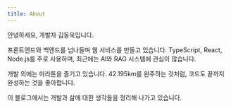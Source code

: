 ```yaml
---
title: About
---
```


<!--
This content will be displayed at the top of the index page.
You can leave this empty if you don't want to show any content.
-->

안녕하세요, 개발자 김동욱입니다.

프론트엔드와 백엔드를 넘나들며 웹 서비스를 만들고 있습니다. TypeScript, React, Node.js를 주로 사용하며, 최근에는 AI와 RAG 시스템에 관심이 많습니다.

개발 외에는 마라톤을 즐기고 있습니다. 42.195km를 완주하는 것처럼, 코드도 끝까지 완성하는 것을 좋아합니다.

이 블로그에서는 개발과 삶에 대한 생각들을 정리해 나가고 있습니다.
